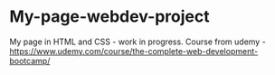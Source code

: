 # My-page-webdev-project
My page in HTML and CSS - work in progress.
Course from udemy - https://www.udemy.com/course/the-complete-web-development-bootcamp/
